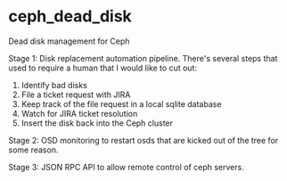 # ceph_dead_disk
Dead disk management for Ceph

Stage 1: Disk replacement automation pipeline. There's several steps that used to require a human that I would like to cut out:
1. Identify bad disks
2. File a ticket request with JIRA
3. Keep track of the file request in a local sqlite database
4. Watch for JIRA ticket resolution
5. Insert the disk back into the Ceph cluster

Stage 2: OSD monitoring to restart osds that are kicked out of the tree for some reason.

Stage 3: JSON RPC API to allow remote control of ceph servers.
